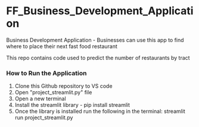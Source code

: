 # FF_Business_Development_Application
Business Development Application - Businesses can use this app to find where to place their next fast food restaurant 

This repo contains code used to predict the number of restaurants by tract

### How to Run the Application

1. Clone this Github repository to VS code
2. Open "project_streamlit.py" file 
3. Open a new terminal
4. Install the streamlit library - pip install streamlit
5. Once the library is installed run the following in the terminal: streamlit run project_streamlit.py
